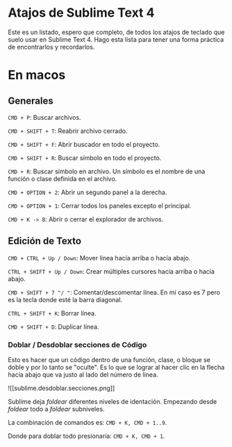 # Atajos de Sublime Text 4

Este es un listado, espero que completo, de todos los atajos de teclado que suelo usar en Sublime Text 4. Hago esta lista para tener una forma práctica de encontrarlos y recordarlos.

# En macos

## Generales

`CMD + P`: Buscar archivos.

`CMD + SHIFT + T`: Reabrir archivo cerrado.

`CMD + SHIFT + F`: Abrir buscador en todo el proyecto.

`CMD + SHIFT + R`: Buscar símbolo en todo el proyecto.

`CMD + R`: Buscar símbolo en archivo. Un símbolo es el nombre de una función o clase definida en el archivo.

`CMD + OPTION + 2`: Abrir un segundo panel a la derecha.

`CMD + OPTION + 1`: Cerrar todos los paneles excepto el principal.

`CMD + K -> B`: Abrir o cerrar el explorador de archivos.

## Edición de Texto

`CMD + CTRL + Up / Down`: Mover línea hacía arriba o hacía abajo.

`CTRL + SHIFT + Up / Down`: Crear múltiples cursores hacía arriba o hacía abajo.

`CMD + SHIFT + 7 "/ "`: Comentar/descomentar línea. En mí caso es 7 pero es la tecla donde esté la barra diagonal. 

`CTRL + SHIFT + K`: Borrar línea.

`CMD + SHIFT + D`: Duplicar línea.

### Doblar / Desdoblar secciones de Código

Esto es hacer que un código dentro de una función, clase, o bloque se doble y por lo tanto se "oculte". Es lo que se lograr al hacer clic en la flecha hacía abajo que va justo al lado del número de línea.

![[sublime.desdoblar.secciones.png]]

Sublime deja _foldear_ diferentes niveles de identación. Empezando desde _foldear_ todo a _foldear_ subniveles.

La combinación de comandos es: `CMD + K, CMD + 1..9`.

Donde para doblar todo presionaría: `CMD + K, CMD + 1`.